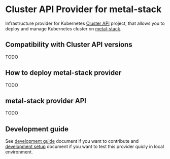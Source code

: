 # Cluster API Provider for metal-stack

Infrastructure provider for Kubernetes [Cluster API](https://cluster-api.sigs.k8s.io/) project, that allows you to deploy and manage Kubernetes cluster on [metal-stack](https://metal-stack.io/).

## Compatibility with Cluster API versions
TODO

## How to deploy metal-stack provider
TODO

## metal-stack provider API
TODO

## Development guide
See [development guide](./docs/dev_guide.md) document if you want to contribute and [development setup](./docs/dev_setup.md) document if you want to test this provider quicly in local environment.
